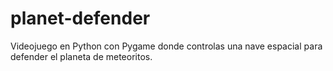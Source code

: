 # planet-defender
Videojuego en Python con Pygame donde controlas una nave espacial para defender el planeta de meteoritos.
